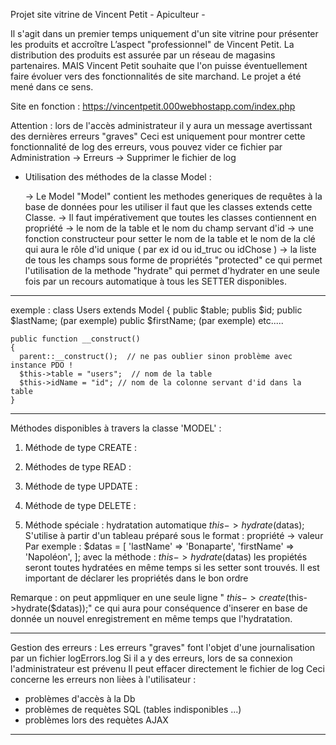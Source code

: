 Projet site vitrine de Vincent Petit - Apiculteur -

Il s'agit dans un premier temps uniquement d'un site vitrine pour présenter les produits et accroître 
L’aspect "professionnel" de Vincent Petit.
La distribution des produits est assurée par un réseau de magasins partenaires.
 MAIS Vincent Petit souhaite que l'on  puisse éventuellement faire évoluer vers des fonctionnalités de site marchand.
Le projet a été mené dans ce sens. 

Site en fonction : https://vincentpetit.000webhostapp.com/index.php

Attention : lors de l'accès administrateur il y aura un message avertissant des dernières erreurs "graves"
Ceci est uniquement pour montrer cette fonctionnalité de log des erreurs, vous pouvez vider ce fichier par 
Administration -> Erreurs -> Supprimer le fichier de log 



- Utilisation des méthodes de la classe Model :

  -> Le Model "Model" contient les methodes generiques de requêtes à la base de données
  pour les utiliser il faut que les classes extends cette Classe.
  -> Il faut impérativement que toutes les classes contiennent en propriété
  -> le nom de la table et le nom du champ servant d'id
  -> une fonction constructeur pour setter le nom de la table et le nom de la clé qui aura le rôle d'id unique ( par ex id ou id_truc ou idChose )
  -> la liste de tous les champs sous forme de propriétés "protected" ce qui permet l'utilisation de la methode "hydrate" qui permet d'hydrater en une seule fois par un recours automatique à tous les SETTER disponibles.

---

exemple :
class Users extends Model
{
public $table;
publis $id;
public $lastName; (par exemple)
public $firstName; (par exemple)
etc.....

    public function __construct()
    {
      parent::__construct();  // ne pas oublier sinon problème avec instance PDO !
      $this->table = "users";  // nom de la table
      $this->idName = "id"; // nom de la colonne servant d'id dans la table
    }

---

Méthodes disponibles à travers la classe 'MODEL' :

1. Méthode de type CREATE :
 
2. Méthodes de type READ : 

3. Méthode de type UPDATE :
  
4. Méthode de type DELETE :
  

5. Méthode spéciale : hydratation automatique
   $this->hydrate($datas);
   S'utilise à partir d'un tableau préparé sous le format : propriété -> valeur
   Par exemple :
   $datas = [
            'lastName' => 'Bonaparte',
            'firstName' => 'Napoléon',
        ];
  avec la méthode :  $this->hydrate($datas) les propiétés seront toutes hydratées en même temps si les setter sont trouvés.
   Il est important de déclarer les propriétés dans le bon ordre

Remarque : on peut appmliquer en une seule ligne " $this->create($this->hydrate($datas));" ce qui aura pour conséquence d'inserer en base de donnée un nouvel enregistrement en même temps que l'hydratation.

---

Gestion des erreurs : Les erreurs "graves" font l'objet d'une journalisation par un fichier logErrors.log
Si il a y des erreurs, lors de sa connexion l'administrateur est prévenu
Il peut effacer directement le fichier de log
Ceci concerne les erreurs non lièes à l'utilisateur : 
- problèmes d'accès à la Db
- problèmes de requètes SQL (tables indisponibles ...)
- problèmes lors des requètes AJAX

---


